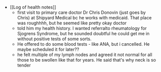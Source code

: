 - [[Log of health notes]]
	- first visit to primary care doctor Dr Chris Donovin (just goes by Chris) at Shipyard Medical bc he works with medicaid. That place was roughhhh, but he seemed like pretty okay doctor
	- told him my health history. I wanted referralto rheumatology for Sjogrens Syndrome, but he sounded doubtful he could get me in without positive tests of some sorts.
	- He offered to do some blood tests - like ANA, but i cancelled. He maybe scheduled it for later??
	- he felt multiple of my lymph nodes and agreed it not normal for all those to be swollen like that for years. He said that's why neck is so tender